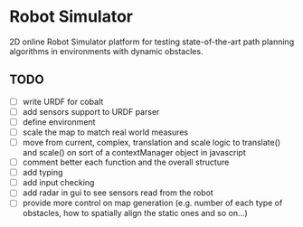 # Robot Simulator

2D online Robot Simulator platform for testing state-of-the-art path planning algorithms in environments with dynamic obstacles.

## TODO

- [ ] write URDF for cobalt
- [ ] add sensors support to URDF parser
- [ ] define environment
- [ ] scale the map to match real world measures
- [ ] move from current, complex, translation and scale logic to
    translate() and scale() on sort of a contextManager object in javascript
- [ ] comment better each function and the overall structure
- [ ] add typing
- [ ] add input checking
- [ ] add radar in gui to see sensors read from the robot
- [ ] provide more control on map generation (e.g. number of each type of obstacles, how to spatially align the static ones and so on...)
